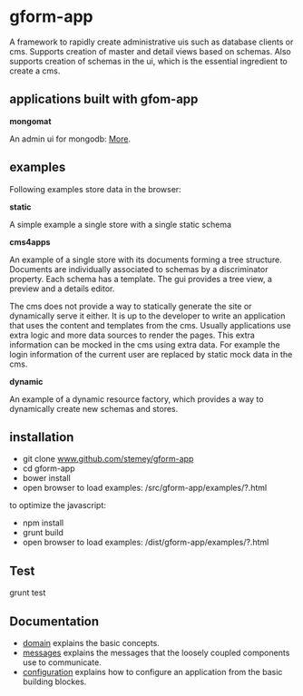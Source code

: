 gform-app
========

 A framework to rapidly create administrative uis such as database clients or cms.
 Supports creation of master and detail views based on schemas. Also supports
 creation of schemas in the ui, which is the essential ingredient to create a cms.
 
applications built with gfom-app
--------
 
**mongomat**

An admin ui for mongodb: [More](http://github.com/stemey/mongomat).
 


examples
---------

Following examples store data in the browser:

**static**


A simple example a single store with a single static schema


**cms4apps**

An example of a single store with its documents forming a tree structure. Documents are individually associated to schemas
by a discriminator property. Each schema has a template. The gui provides a tree view, a preview and a details editor. 

The cms does not provide a way to statically generate the site or dynamically serve it either. It is up to the developer to write an application
that uses the content and templates from the cms. Usually applications use extra logic and more data sources to render 
the pages. This extra information can be mocked in the cms using extra data. For example the login information of the current
user are replaced by static mock data in the cms.


**dynamic**

An example of a dynamic resource factory, which provides a way to dynamically create new schemas and stores.



installation
------------

* git clone www.github.com/stemey/gform-app
* cd gform-app
* bower install
* open browser to load examples: /src/gform-app/examples/?.html

to optimize the javascript:

* npm install
* grunt build
* open browser to load examples: /dist/gform-app/examples/?.html

Test
----

grunt test


Documentation
-------------

- [domain](docs/domain.md) explains the basic concepts.
- [messages](docs/messages.md) explains the messages that the loosely coupled components use to communicate.
- [configuration](docs/configuration.md) explains how to configure an application from the basic building blockes.








  




